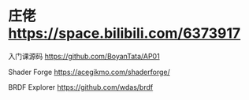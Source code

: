 # 庄佬 https://space.bilibili.com/6373917

入门课源码 https://github.com/BoyanTata/AP01

Shader Forge https://acegikmo.com/shaderforge/

BRDF Explorer https://github.com/wdas/brdf
